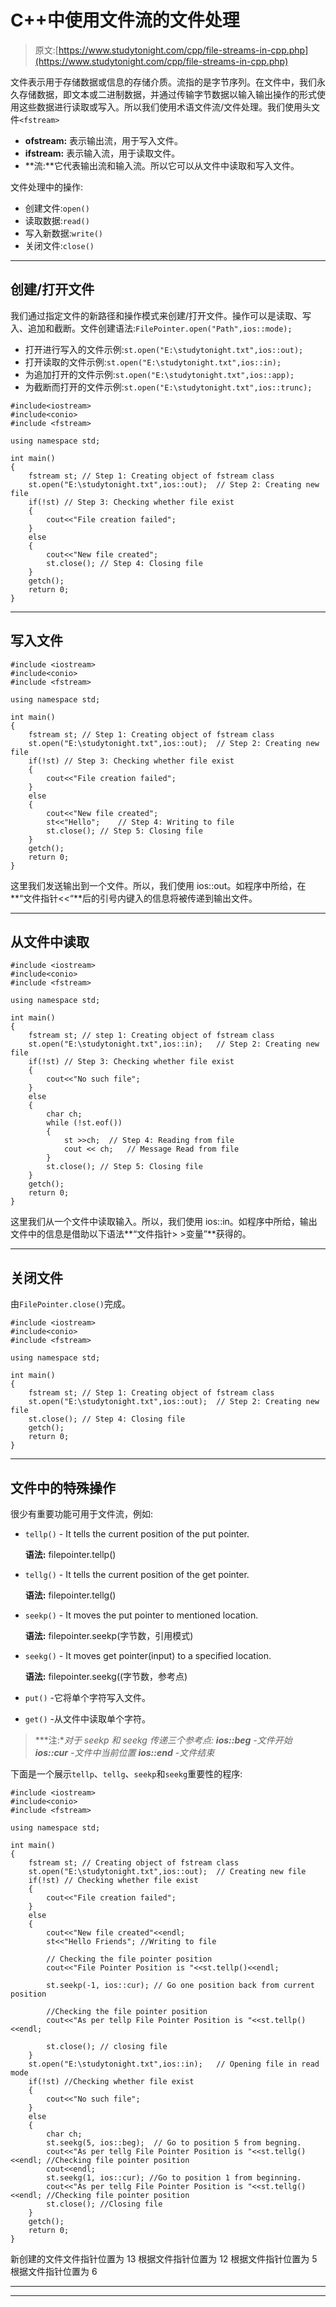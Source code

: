 # C++中使用文件流的文件处理

> 原文:[https://www.studytonight.com/cpp/file-streams-in-cpp.php](https://www.studytonight.com/cpp/file-streams-in-cpp.php)

文件表示用于存储数据或信息的存储介质。流指的是字节序列。在文件中，我们永久存储数据，即文本或二进制数据，并通过传输字节数据以输入输出操作的形式使用这些数据进行读取或写入。所以我们使用术语文件流/文件处理。我们使用头文件`<fstream>`

*   **ofstream:** 表示输出流，用于写入文件。
*   **ifstream:** 表示输入流，用于读取文件。
*   **流:**它代表输出流和输入流。所以它可以从文件中读取和写入文件。

文件处理中的操作:

*   创建文件:`open()`
*   读取数据:`read()`
*   写入新数据:`write()`
*   关闭文件:`close()`

* * *

## 创建/打开文件

我们通过指定文件的新路径和操作模式来创建/打开文件。操作可以是读取、写入、追加和截断。文件创建语法:`FilePointer.open("Path",ios::mode);`

*   打开进行写入的文件示例:`st.open("E:\studytonight.txt",ios::out);`
*   打开读取的文件示例:`st.open("E:\studytonight.txt",ios::in);`
*   为追加打开的文件示例:`st.open("E:\studytonight.txt",ios::app);`
*   为截断而打开的文件示例:`st.open("E:\studytonight.txt",ios::trunc);`

```
#include<iostream>
#include<conio>
#include <fstream>

using namespace std;

int main()
{
    fstream st; // Step 1: Creating object of fstream class
    st.open("E:\studytonight.txt",ios::out);  // Step 2: Creating new file
    if(!st) // Step 3: Checking whether file exist
    {
        cout<<"File creation failed";
    }
    else
    {
        cout<<"New file created";
        st.close(); // Step 4: Closing file
    }
    getch();
    return 0;
}
```

* * *

## 写入文件

```
#include <iostream>
#include<conio>
#include <fstream>

using namespace std;

int main()
{
    fstream st; // Step 1: Creating object of fstream class
    st.open("E:\studytonight.txt",ios::out);  // Step 2: Creating new file
    if(!st) // Step 3: Checking whether file exist
    {
        cout<<"File creation failed";
    }
    else
    {
        cout<<"New file created";
        st<<"Hello";    // Step 4: Writing to file
        st.close(); // Step 5: Closing file
    }
    getch();
    return 0;
}
```

这里我们发送输出到一个文件。所以，我们使用 ios::out。如程序中所给，在**“文件指针<<“**后的引号内键入的信息将被传递到输出文件。

* * *

## 从文件中读取

```
#include <iostream>
#include<conio>
#include <fstream>

using namespace std;

int main()
{
    fstream st; // step 1: Creating object of fstream class
    st.open("E:\studytonight.txt",ios::in);   // Step 2: Creating new file
    if(!st) // Step 3: Checking whether file exist
    {
        cout<<"No such file";
    }
    else
    {
        char ch;
        while (!st.eof())
        {
            st >>ch;  // Step 4: Reading from file
            cout << ch;   // Message Read from file
        }
        st.close(); // Step 5: Closing file
    }
    getch();
    return 0;
}
```

这里我们从一个文件中读取输入。所以，我们使用 ios::in。如程序中所给，输出文件中的信息是借助以下语法**“文件指针> >变量”**获得的。

* * *

## 关闭文件

由`FilePointer.close()`完成。

```
#include <iostream>
#include<conio>
#include <fstream>

using namespace std;

int main()
{
    fstream st; // Step 1: Creating object of fstream class
    st.open("E:\studytonight.txt",ios::out);  // Step 2: Creating new file
    st.close(); // Step 4: Closing file
    getch();
    return 0;
}
```

* * *

## 文件中的特殊操作

很少有重要功能可用于文件流，例如:

*   `tellp()` - It tells the current position of the put pointer.

    **语法:** filepointer.tellp()

*   `tellg()` - It tells the current position of the get pointer.

    **语法:** filepointer.tellg()

*   `seekp()` - It moves the put pointer to mentioned location.

    **语法:** filepointer.seekp(字节数，引用模式)

*   `seekg()` - It moves get pointer(input) to a specified location.

    **语法:** filepointer.seekg((字节数，参考点)

*   `put()` -它将单个字符写入文件。
*   `get()` -从文件中读取单个字符。

> ***注:**对于 seekp 和 seekg 传递三个参考点:
> **ios::beg** -文件开始
> **ios::cur** -文件中当前位置
> **ios::end** -文件结束*

下面是一个展示`tellp`、`tellg`、`seekp`和`seekg`重要性的程序:

```
#include <iostream>
#include<conio>
#include <fstream>

using namespace std;

int main()
{
    fstream st; // Creating object of fstream class
    st.open("E:\studytonight.txt",ios::out);  // Creating new file
    if(!st) // Checking whether file exist
    {
        cout<<"File creation failed";
    }
    else
    {
        cout<<"New file created"<<endl;
        st<<"Hello Friends"; //Writing to file

        // Checking the file pointer position
        cout<<"File Pointer Position is "<<st.tellp()<<endl;  

        st.seekp(-1, ios::cur); // Go one position back from current position

        //Checking the file pointer position
        cout<<"As per tellp File Pointer Position is "<<st.tellp()<<endl; 

        st.close(); // closing file
    }
    st.open("E:\studytonight.txt",ios::in);   // Opening file in read mode
    if(!st) //Checking whether file exist
    {
        cout<<"No such file";
    }
    else
    {
        char ch;
        st.seekg(5, ios::beg);  // Go to position 5 from begning.
        cout<<"As per tellg File Pointer Position is "<<st.tellg()<<endl; //Checking file pointer position
        cout<<endl;
        st.seekg(1, ios::cur); //Go to position 1 from beginning.
        cout<<"As per tellg File Pointer Position is "<<st.tellg()<<endl; //Checking file pointer position
        st.close(); //Closing file
    }
    getch();
    return 0;
}
```

新创建的文件文件指针位置为 13 根据文件指针位置为 12 根据文件指针位置为 5 根据文件指针位置为 6

* * *

* * *